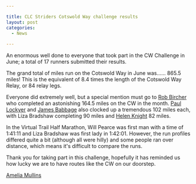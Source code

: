 ```yaml
---

title: CLC Striders Cotswold Way challenge results
layout: post
categories:
  - News
  
---
```


An enormous well done to everyone that took part in the CW Challenge in June; a total of 17 runners submitted their results. 

The grand total of miles run on the Cotswold Way in June was...... 865.5 miles! This is the equivalent of 8.4 times the length of the Cotswold Way Relay, or 84 relay legs.

Everyone did extremely well, but a special mention must go to [Rob Bircher](/images/2020/07/2020-07-03-Cotswold-way-3.jpg "Rob Bircher")
 who completed an astonishing 164.5 miles on the CW in the month. [Paul Lockyer](/images/2020/07/2020-07-03-Cotswold-way-4jpg "Paul Lockyer")
 and [James Babbage](/images/2020/07/2020-07-03-Cotswold-way-2.jpg "James Babbage")
 also clocked up a tremendous 102 miles each, with Liza Bradshaw completing 90 miles and [Helen Knight](/images/2020/07/2020-07-03-Cotswold-way-5.jpg "Helen Knight")
82 miles. 

In the Virtual Trail Half Marathon, Will Pearce was first man with a time of 1:41:11 and Liza Bradshaw was first lady in 1:42:01. However, the run profiles differed quite a bit (although all were hilly) and some people ran over distance, which means it's difficult to compare the runs. 

Thank you for taking part in this challenge, hopefully it has reminded us how lucky we are to have routes like the CW on our doorstep. 

[Amelia Mullins](/images/2020/07/2020-07-03-Cotswold-way-1.jpg "Amelia Mullins and Nicola Weager")




